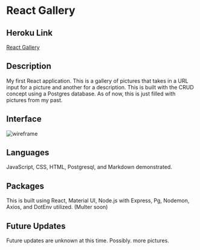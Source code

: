 # React Gallery

## Heroku Link

[React Gallery](https://react-gallery-2.herokuapp.com/)

## Description

My first React application. This is a gallery of pictures that takes in a URL input for a picture and another for a description. This is built with the CRUD concept using a Postgres database. As of now, this is just filled with pictures from my past.

## Interface

![wireframe](./wireframes/wireframe.png)

## Languages

JavaScript, CSS, HTML, Postgresql, and Markdown demonstrated.

## Packages

This is built using React, Material UI, Node.js with Express, Pg, Nodemon, Axios, and DotEnv utilized. (Multer soon)

## Future Updates

Future updates are unknown at this time. Possibly. more pictures.

